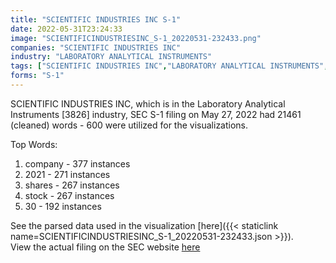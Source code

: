 ```yaml
---
title: "SCIENTIFIC INDUSTRIES INC S-1"
date: 2022-05-31T23:24:33
image: "SCIENTIFICINDUSTRIESINC_S-1_20220531-232433.png"
companies: "SCIENTIFIC INDUSTRIES INC"
industry: "LABORATORY ANALYTICAL INSTRUMENTS"
tags: ["SCIENTIFIC INDUSTRIES INC","LABORATORY ANALYTICAL INSTRUMENTS","05-27-2022","S-1"]
forms: "S-1"
---
```

SCIENTIFIC INDUSTRIES INC, which is in the Laboratory Analytical Instruments [3826] industry, SEC S-1 filing on May 27, 2022 had 21461 (cleaned) words - 600 were utilized for the visualizations.

Top Words:
1. company - 377 instances
2. 2021 - 271 instances
3. shares - 267 instances
4. stock - 267 instances
5. 30 - 192 instances


See the parsed data used in the visualization [here]({{< staticlink name=SCIENTIFICINDUSTRIESINC_S-1_20220531-232433.json >}}).  
View the actual filing on the SEC website [here](https://www.sec.gov/Archives/edgar/data/87802/0001654954-22-007636.txt)